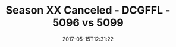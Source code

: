 ---
title: Season XX Canceled - DCGFFL - 5096 vs 5099
teams_score:
- team: 5096
  score: 0
- team: 5099
  score: 39
mvp: Kevin, Andy
game-ball: Meghan, Randy
sportsperson: ''
season: 14
week:
date: '2017-05-15T12:31:22'
pageid: season-14-playoffs-may-14-2017-5096-vs-5099
---